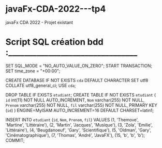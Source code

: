 # javaFx-CDA-2022---tp4
javaFx CDA 2022 - Projet existant


# Script SQL création bdd :________________________________

SET SQL_MODE = "NO_AUTO_VALUE_ON_ZERO";
START TRANSACTION;
SET time_zone = "+00:00";

CREATE DATABASE IF NOT EXISTS `cda` DEFAULT CHARACTER SET utf8 COLLATE utf8_general_ci;
USE `cda`;

DROP TABLE IF EXISTS `etudiant`;
CREATE TABLE IF NOT EXISTS `etudiant` (
  `id` int(11) NOT NULL AUTO_INCREMENT,
  `Nom` varchar(255) NOT NULL,
  `Prenom` varchar(255) NOT NULL,
  `fil` varchar(255) NOT NULL,
  PRIMARY KEY (`id`)
) ENGINE=MyISAM AUTO_INCREMENT=16 DEFAULT CHARSET=latin1;

INSERT INTO `etudiant` (`id`, `Nom`, `Prenom`, `fil`) VALUES
(1, 'Themove', 'Martine', 'Littéraire'),
(2, 'Martin', 'Jacques', 'Musique'),
(3, 'Zola', 'Emilie', 'Littéraire'),
(4, 'Beugdanoeuf', 'Gary', 'Scientifique'),
(5, 'Oldman', 'Gary', 'Cinématographique'),
(7, 'Thomas', 'André', 'JavaFX'),
(15, 'b', 'b', 'b');
COMMIT;
